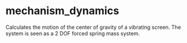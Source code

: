 # mechanism_dynamics
Calculates the motion of the center of gravity of a vibrating screen.  The system is seen as a 2 DOF forced spring mass system.
